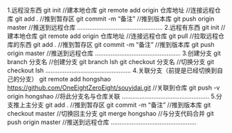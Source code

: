 1.远程没东西
git init //建本地仓库
git remote add origin 仓库地址 //连接远程仓库
git add .  //推到暂存区
git commit -m “备注” //推到版本库
git push origin master //推送到远程仓库
.................................................
2.远程有东西
git init //建本地仓库
git remote add origin 仓库地址 //连接远程仓库
git pull 	//拉取远程仓库的东西
git add .  //推到暂存区
git commit -m “备注” //推到版本库
git push origin master //推送到远程仓库
.................................................
3.创建分支
git branch 分支名 //创建分支
git branch lsh
git checkout 分支名 //切换分支
git checkout lsh
.................................................
4.关联分支（前提是已经切换到自己的分支）
git remote add hongshao https://github.com/OneEightZeroEight/souyidai.git //关联到仓库
git push -v origin hongshao //将此分支名与仓库关联
..................................................
5.分支推上主分支
git add .  //推到暂存区
git commit -m “备注” //推到版本库
git checkout master //切换回主分支
git merge hongshao  //与分支代码合并
git push origin master //推送到远程仓库
.................................................